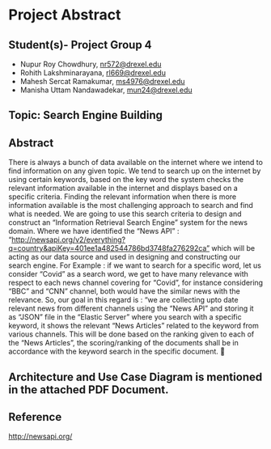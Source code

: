 # Project Abstract

## Student(s)- Project Group 4

+ Nupur Roy Chowdhury, nr572@drexel.edu
+ Rohith Lakshminarayana, rl669@drexel.edu
+ Mahesh Sercat Ramakumar, ms4976@drexel.edu
+ Manisha Uttam Nandawadekar, mun24@drexel.edu


## Topic: Search Engine Building

## Abstract

There is always a bunch of data available on the internet where we intend to find  information on any given topic. 
We tend to search up on the internet by using certain keywords, based on the key word the system checks the relevant 
information available in the internet and displays based on a specific criteria. Finding the relevant information when 
there is more information available is the most challenging approach to search and find what is needed. We are going to 
use this search criteria to design and construct an “Information Retrieval Search Engine” system for the news domain. 
Where we have identified the “News API” : “http://newsapi.org/v2/everything?q=country&apiKey=401ee1a482544786bd3748fa276292ca” 
which will be acting as our data source and used in designing and constructing  our search engine. 
For Example : if we want to search for a specific word, let us consider “Covid” as a search word, we get to have many relevance 
with respect to each news channel covering for “Covid”, for instance considering “BBC” and “CNN” channel, both would have the 
similar news with the relevance. So, our goal in this regard is : “we are collecting upto date relevant news from different channels 
using the “News API” and storing it as “JSON” file in the “Elastic Server” where you search with a specific keyword, it shows 
the relevant “News Articles” related to the keyword from various channels. This will be done based on the ranking given to each of the 
“News Articles”, the scoring/ranking of the documents shall be in accordance with the keyword search in the specific document. 

## Architecture and Use Case Diagram is mentioned in the attached PDF Document.

## Reference 

http://newsapi.org/
